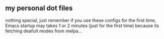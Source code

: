## my personal dot files

nothing special, just remember if you use these configs for the first time,
Emacs startup may takes 1 or 2 minutes (just for the first time) because its
fetching deafult modes from melpa...


